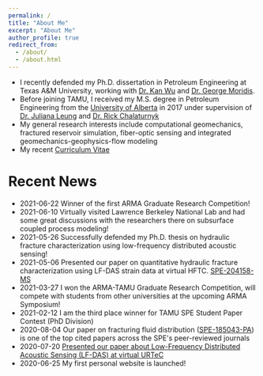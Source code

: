```yaml
---
permalink: /
title: "About Me"
excerpt: "About Me"
author_profile: true
redirect_from: 
  - /about/
  - /about.html
---
```


- I recently defended my Ph.D. dissertation in Petroleum Engineering at Texas A&M University, working with [Dr. Kan Wu](https://engineering.tamu.edu/petroleum/profiles/kwu.html) and [Dr. George Moridis](https://engineering.tamu.edu/petroleum/profiles/gmoridis.html).
- Before joining TAMU, I received my M.S. degree in Petroleum Engineering from the [University of Alberta](https://www.ualberta.ca/index.html) in 2017 under supervision of [Dr. Juliana Leung](https://apps.ualberta.ca/directory/person/juliana2) and [Dr. Rick Chalaturnyk](https://apps.ualberta.ca/directory/person/rc11)
- My general research interests include computational geomechanics, fractured reservoir simulation, fiber-optic sensing and integrated geomechanics-geophysics-flow modeling
- My recent [Curriculum Vitae](https://yongzanliu.github.io/files/Yongzan_CV.pdf)

Recent News
======

- 2021-06-22 Winner of the first ARMA Graduate Research Competition!
- 2021-06-10 Virtually visited Lawrence Berkeley National Lab and had some great discussions with the researchers there on subsurface coupled process modeling!
- 2021-05-26 Successfully defended my Ph.D. thesis on hydraulic fracture characterization using low-frequency distributed acoustic sensing!
- 2021-05-06 Presented our paper on quantitative hydraulic fracture characterization using LF-DAS strain data at virtual HFTC. [SPE-204158-MS](https://doi.org/10.2118/204158-MS)
- 2021-03-27 I won the ARMA-TAMU Graduate Research Competition, will compete with students from other universities at the upcoming ARMA Symposium!
- 2021-02-12 I am the third place winner for TAMU SPE Student Paper Contest (PhD Division)
- 2020-08-04 Our paper on fracturing fluid distribution ([SPE-185043-PA](https://doi.org/10.2118/185043-PA)) is one of the top cited papers across the SPE's peer-reviewed journals
- 2020-07-20 [Presented our paper about Low-Frequency Distributed Acoustic Sensing (LF-DAS) at virtual URTeC](https://www.onepetro.org/conference-paper/URTEC-2020-2948-MS)
- 2020-06-25 My first personal website is launched!